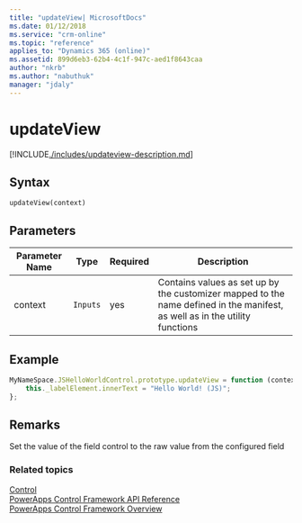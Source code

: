 ```yaml
---
title: "updateView| MicrosoftDocs"
ms.date: 01/12/2018
ms.service: "crm-online"
ms.topic: "reference"
applies_to: "Dynamics 365 (online)"
ms.assetid: 899d6eb3-62b4-4c1f-947c-aed1f8643caa
author: "nkrb"
ms.author: "nabuthuk"
manager: "jdaly"
---
```

# updateView

[!INCLUDE[./includes/updateview-description.md](./includes/updateview-description.md)]

## Syntax

`updateView(context)`

## Parameters

| Parameter Name|Type|Required|Description|
| ------------- |----|--------|-----------|
|context|`Inputs`|yes|Contains values as set up by the customizer mapped to the name defined in the manifest, as well as in the utility functions|

## Example

```JavaScript
MyNameSpace.JSHelloWorldControl.prototype.updateView = function (context) {
	this._labelElement.innerText = "Hello World! (JS)";
};
```

## Remarks

Set the value of the field control to the raw value from the configured field

### Related topics

[Control](../control.md)<br />
[PowerApps Control Framework API Reference](../index.md)<br />
[PowerApps Control Framework Overview](../../powerapps-control-framework-overview.md)<br />
